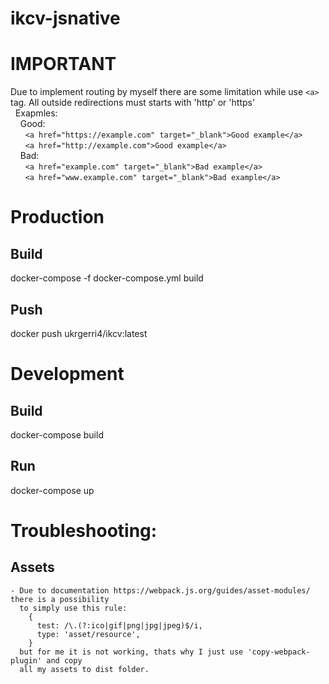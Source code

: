 # ikcv-jsnative

# IMPORTANT
Due to implement routing by myself there are some limitation while use ```<a>``` tag. All outside redirections must starts with 'http' or 'https'<br/>
&nbsp;&nbsp;Exapmles:<br/>
&nbsp;&nbsp;&nbsp;&nbsp;Good:<br/>
&nbsp;&nbsp;&nbsp;&nbsp;&nbsp;&nbsp;`<a href="https://example.com" target="_blank">Good example</a>`<br/>
&nbsp;&nbsp;&nbsp;&nbsp;&nbsp;&nbsp;`<a href="http://example.com">Good example</a>`<br/>
&nbsp;&nbsp;&nbsp;&nbsp;Bad:<br/>
&nbsp;&nbsp;&nbsp;&nbsp;&nbsp;&nbsp;`<a href="example.com" target="_blank">Bad example</a>`<br/>
&nbsp;&nbsp;&nbsp;&nbsp;&nbsp;&nbsp;`<a href="www.example.com" target="_blank">Bad example</a>`<br/>

# Production

  ## Build
  docker-compose -f docker-compose.yml build
  
  ## Push
  docker push ukrgerri4/ikcv:latest

# Development

  ## Build
  docker-compose build

  ## Run
  docker-compose up


# Troubleshooting:

  ## Assets
    - Due to documentation https://webpack.js.org/guides/asset-modules/ there is a possibility 
      to simply use this rule:
        {
          test: /\.(?:ico|gif|png|jpg|jpeg)$/i,
          type: 'asset/resource',
        }
      but for me it is not working, thats why I just use 'copy-webpack-plugin' and copy
      all my assets to dist folder.

        